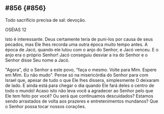 ## #856 {#856}

Todo sacrifício precisa de sal: devoção.

OSÉIAS 12

Isto é interessante. Deus certamente teria de puni-los por causa de seus pecados, mas Ele lhes recorda uma outra época muito tempo antes. A época de Jacó, quando ele lutou com o anjo do Senhor, e Jacó venceu. E o anjo era o próprio Senhor! Jacó conseguiu desviar a ira do Senhor e o Senhor disse Seu nome a Jacó.

&quot;Agora&quot;, diz o Senhor a este povo, &quot;faça o mesmo. Volte para Mim. Espere em Mim. Eu não mudo&quot;. Pense só na misericórdia do Senhor para com Israel que, apesar de tudo o que Ele lhes dissera, simplesmente O deixaram de lado. E ainda está para chegar o dia quando Ele fará deles o centro de todo o mundo! Acaso isto não leva você a agradecer ao Senhor pelo que Ele tem feito por você? Ou será que continuamos descuidados? Estamos sendo arrastados de volta aos prazeres e entretenimentos mundanos? Que o Senhor possa tocar nossos corações.